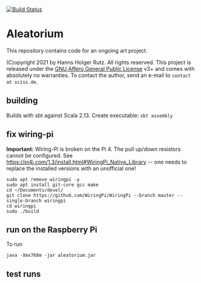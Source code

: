 [![Build Status](https://github.com/Sciss/Aleatorium/workflows/Scala%20CI/badge.svg?branch=main)](https://github.com/Sciss/Aleatorium/actions?query=workflow%3A%22Scala+CI%22)

# Aleatorium

This repository contains code for an ongoing art project.

(C)opyright 2021 by Hanns Holger Rutz. All rights reserved. This project is released under the
[GNU Affero General Public License](https://github.comt/Sciss/Aleatorium/blob/main/LICENSE) v3+ and
comes with absolutely no warranties.
To contact the author, send an e-mail to `contact at sciss.de`.

## building

Builds with sbt against Scala 2.13.
Create executable: `sbt assembly`

## fix wiring-pi

__Important:__ Wiring-Pi is broken on the Pi 4. The pull up/down resistors cannot be configured.
See https://pi4j.com/1.3/install.html#WiringPi_Native_Library -- one needs to replace the installed versions
with an unofficial one!

    sudo apt remove wiringpi -y
    sudo apt install git-core gcc make
    cd ~/Documents/devel/
    git clone https://github.com/WiringPi/WiringPi --branch master --single-branch wiringpi
    cd wiringpi
    sudo ./build

## run on the Raspberry Pi

To run

    java -Xmx768m -jar aleatorium.jar

## test runs
